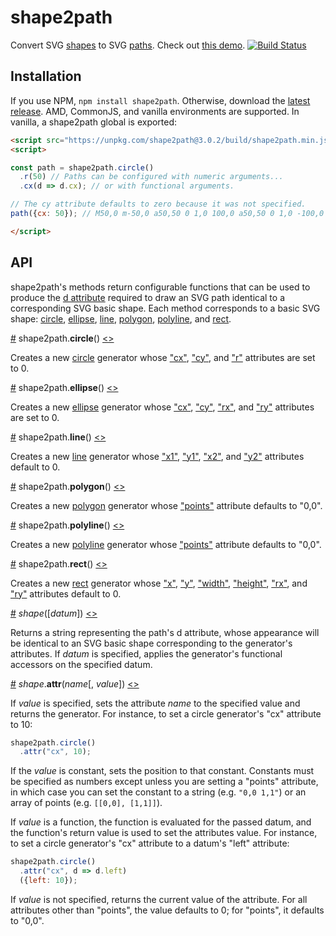 # shape2path
Convert SVG [shapes](https://developer.mozilla.org/en-US/docs/Web/SVG/Element#Basic_shapes) to SVG [paths](https://developer.mozilla.org/en-US/docs/Web/SVG/Element/path). Check out [this demo](https://bl.ocks.org/HarryStevens/944fc151f210ddf6bd6ebaeda12c3d05). [![Build Status](https://travis-ci.org/HarryStevens/shape2path.svg?branch=master)](https://travis-ci.org/HarryStevens/shape2path)

## Installation
If you use NPM, `npm install shape2path`. Otherwise, download the [latest release](https://github.com/HarryStevens/shape2path/blob/master/build/shape2path.zip). AMD, CommonJS, and vanilla environments are supported. In vanilla, a shape2path global is exported:

```html
<script src="https://unpkg.com/shape2path@3.0.2/build/shape2path.min.js"></script>
<script>

const path = shape2path.circle()
  .r(50) // Paths can be configured with numeric arguments...
  .cx(d => d.cx); // or with functional arguments. 

// The cy attribute defaults to zero because it was not specified.
path({cx: 50}); // M50,0 m-50,0 a50,50 0 1,0 100,0 a50,50 0 1,0 -100,0

</script>
```

## API
shape2path's methods return configurable functions that can be used to produce the [d attribute](https://developer.mozilla.org/en-US/docs/Web/SVG/Attribute/d) required to draw an SVG path identical to a corresponding SVG basic shape. Each method corresponds to a basic SVG shape: [circle](#circle), [ellipse](#ellipse), [line](#line), [polygon](#polygon), [polyline](#polyline), and [rect](#rect).

<a name="circle" href="#circle">#</a> shape2path.<b>circle</b>() [<>](https://github.com/HarryStevens/shape2path/blob/master/src/circle2path.js "Source")

Creates a new [circle](https://developer.mozilla.org/en-US/docs/Web/SVG/Element/circle) generator whose ["cx"](https://developer.mozilla.org/en-US/docs/Web/SVG/Attribute/cx), ["cy"](https://developer.mozilla.org/en-US/docs/Web/SVG/Attribute/cy), and ["r"](https://developer.mozilla.org/en-US/docs/Web/SVG/Attribute/r) attributes are set to 0.

<a name="ellipse" href="#ellipse">#</a> shape2path.<b>ellipse</b>() [<>](https://github.com/HarryStevens/shape2path/blob/master/src/ellipse2path.js "Source")

Creates a new [ellipse](https://developer.mozilla.org/en-US/docs/Web/SVG/Element/ellipse) generator whose ["cx"](https://developer.mozilla.org/en-US/docs/Web/SVG/Attribute/cx), ["cy"](https://developer.mozilla.org/en-US/docs/Web/SVG/Attribute/cy), ["rx"](https://developer.mozilla.org/en-US/docs/Web/SVG/Attribute/rx), and ["ry"](https://developer.mozilla.org/en-US/docs/Web/SVG/Attribute/ry) attributes are set to 0.

<a name="line" href="#line">#</a> shape2path.<b>line</b>() [<>](https://github.com/HarryStevens/shape2path/blob/master/src/line2path.js "Source")

Creates a new [line](https://developer.mozilla.org/en-US/docs/Web/SVG/Element/line) generator whose ["x1"](https://developer.mozilla.org/en-US/docs/Web/SVG/Attribute/x1), ["y1"](https://developer.mozilla.org/en-US/docs/Web/SVG/Attribute/y1), ["x2"](https://developer.mozilla.org/en-US/docs/Web/SVG/Attribute/x2), and ["y2"](https://developer.mozilla.org/en-US/docs/Web/SVG/Attribute/y2) attributes default to 0.

<a name="polygon" href="#polygon">#</a> shape2path.<b>polygon</b>() [<>](https://github.com/HarryStevens/shape2path/blob/master/src/polygon2path.js "Source")

Creates a new [polygon](https://developer.mozilla.org/en-US/docs/Web/SVG/Element/polygon) generator whose ["points"](https://developer.mozilla.org/en-US/docs/Web/SVG/Attribute/points) attribute defaults to "0,0".

<a name="polyline" href="#polyline">#</a> shape2path.<b>polyline</b>() [<>](https://github.com/HarryStevens/shape2path/blob/master/src/polyline2path.js "Source")

Creates a new [polyline](https://developer.mozilla.org/en-US/docs/Web/SVG/Element/polyline) generator whose ["points"](https://developer.mozilla.org/en-US/docs/Web/SVG/Attribute/points) attribute defaults to "0,0".

<a name="rect" href="#rect">#</a> shape2path.<b>rect</b>() [<>](https://github.com/HarryStevens/shape2path/blob/master/src/rect2path.js "Source")

Creates a new [rect](https://developer.mozilla.org/en-US/docs/Web/SVG/Element/rect) generator whose ["x"](https://developer.mozilla.org/en-US/docs/Web/SVG/Attribute/x), ["y"](https://developer.mozilla.org/en-US/docs/Web/SVG/Attribute/y), ["width"](https://developer.mozilla.org/en-US/docs/Web/SVG/Attribute/width), ["height"](https://developer.mozilla.org/en-US/docs/Web/SVG/Attribute/height), ["rx"](https://developer.mozilla.org/en-US/docs/Web/SVG/Attribute/rx), and ["ry"](https://developer.mozilla.org/en-US/docs/Web/SVG/Attribute/ry) attributes default to 0.

<a name="_shape" href="#_shape">#</a> <em>shape</em>([<em>datum</em>]) [<>](https://github.com/HarryStevens/shape2path/blob/master/src/circle2path.js#L6 "Source")

Returns a string representing the path's d attribute, whose appearance will be identical to an SVG basic shape corresponding to the generator's attributes. If <em>datum</em> is specified, applies the generator's functional accessors on the specified datum.

<a name="shape_attr" href="#shape_attr">#</a> <em>shape</em>.<b>attr</b>(<em>name</em>[, <em>value</em>]) [<>](https://github.com/HarryStevens/shape2path/blob/master/src/circle2path.js#L14 "Source")

If <em>value</em> is specified, sets the attribute <em>name</em> to the specified value and returns the generator. For instance, to set a circle generator's "cx" attribute to 10:
```js
shape2path.circle()
  .attr("cx", 10);
```
If the <em>value</em> is constant, sets the position to that constant. Constants must be specified as numbers except unless you are setting a "points" attribute, in which case you can set the constant to a string (e.g. `"0,0 1,1"`) or an array of points (e.g. `[[0,0], [1,1]]`). 

If <em>value</em> is a function, the function is evaluated for the passed datum, and the function's return value is used to set the attributes value. For instance, to set a circle generator's "cx" attribute to a datum's "left" attribute:
```js
shape2path.circle()
  .attr("cx", d => d.left)
  ({left: 10});
```
If <em>value</em> is not specified, returns the current value of the attribute. For all attributes other than "points", the value defaults to 0; for "points", it defaults to "0,0".
